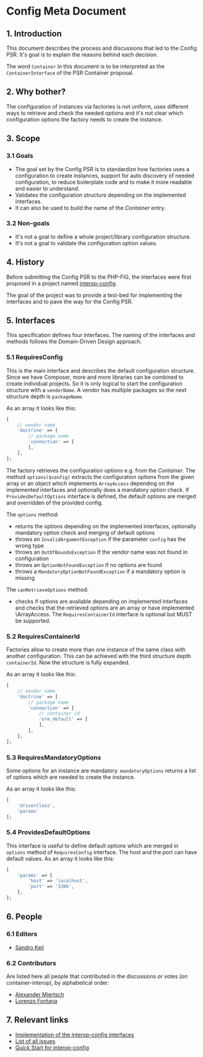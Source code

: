 # Config Meta Document

## 1. Introduction
This document describes the process and discussions that led to the Config PSR. It's goal is to explain the reasons 
behind each decision.

The word `Container` in this document is to be interpreted as the `ContainerInterface` of the PSR Container proposal.

## 2. Why bother?
The configuration of instances via factories is not uniform, uses different ways to retrieve and check the needed 
options and it's not clear which configuration options the factory needs to create the instance.

## 3. Scope

### 3.1 Goals
* The goal set by the Config PSR is to standardize how factories uses a configuration to create instances, support for 
auto discovery of needed configuration, to reduce boilerplate code and to make it more readable and easier to understand. 
* Validates the configuration structure depending on the implemented interfaces.
* It can also be used to build the name of the *Container* entry.

### 3.2 Non-goals
* It's not a goal to define a whole project/library configuration structure.
* It's not a goal to validate the configuration option values.

## 4. History
Before submitting the Config PSR to the PHP-FIG, the interfaces were first proposed in a project named 
[interop-config](https://github.com/sandrokeil/interop-config).

The goal of the project was to provide a test-bed for implementing the interfaces and to pave the way 
for the Config PSR.

## 5. Interfaces
This specification defines four interfaces. The naming of the interfaces and methods follows the Domain-Driven Design approach.

### 5.1 RequiresConfig
This is the main interface and describes the default configuration structure. Since we have Composer, more and more 
libraries can be combined to create individual projects. So it is only logical to start the configuration structure 
with a `vendorName`. A vendor has multiple packages so the next structure depth is `packageName`.

As an array it looks like this:

```php
[
    // vendor name
    'doctrine' => [
        // package name
        'connection' => [
        ],
    ],
];
```

The factory retrieves the configuration options e.g. from the *Container*. The method `options($config)` extracts the 
configuration options from the given array or an object which implements `ArrayAccess` depending on the implemented 
interfaces and optionally does a mandatory option check. If `ProvidesDefaultOptions` interface is defined, the default 
options are merged and overridden of the provided config.


The `options` method:

* returns the options depending on the implemented interfaces, optionally mandatory option check and merging of default options
* throws an `InvalidArgumentException` if the parameter `config` has the wrong type
* throws an `OutOfBoundsException` If the vendor name was not found in configuration
* throws an `OptionNotFoundException` if no options are found
* throws a `MandatoryOptionNotFoundException` if a mandatory option is missing


The `canRetrieveOptions` method:

* checks if options are available depending on implemented interfaces and checks that the retrieved options are an array 
or have implemented \ArrayAccess. The `RequiresContainerId` interface is optional but MUST be supported.

### 5.2 RequiresContainerId
Factories allow to create more than one instance of the same class with another configuration. This can be achieved with 
the third structure depth `containerId`. Now the structure is fully expanded.

As an array it looks like this:

```php
[
    // vendor name
    'doctrine' => [
        // package name
        'connection' => [
            // container id
            'orm_default' => [
            ],
        ],
    ],
];
```

### 5.3 RequiresMandatoryOptions
Some options for an instance are mandatory. `mandatoryOptions` returns a list of options which are needed to create the 
instance.

As an array it looks like this:

```php
[
    'driverClass',
    'params'
];
```

### 5.4 ProvidesDefaultOptions
This interface is useful to define default options which are merged in `options` method of `RequiresConfig` interface. The host and the port can have default values. As an array it looks like this:

```php
[
    'params' => [
        'host' => 'localhost',
        'port' => '3306',
    ],
];
```

## 6. People

### 6.1 Editors

* [Sandro Keil](https://github.com/sandrokeil)

### 6.2 Contributors

Are listed here all people that contributed in the discussions or votes (on container-interop), by alphabetical order:

* [Alexander Miertsch](https://github.com/codeliner)
* [Lorenzo Fontana](https://github.com/fntlnz)

## 7. Relevant links
* [Implementation of the interop-config interfaces](https://github.com/sandrokeil/interop-config/blob/master/src/ConfigurationTrait.php)
* [List of all issues](https://github.com/sandrokeil/interop-config/issues?q=)
* [Quick Start for interop-config](http://sandrokeil.github.io/interop-config/quick-Start.html)
